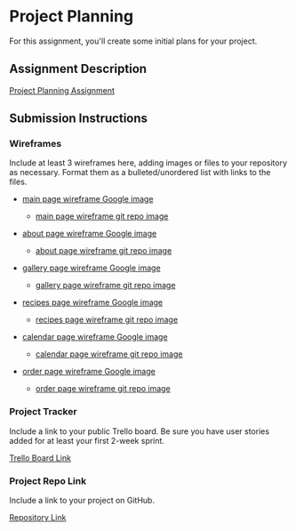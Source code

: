 # Project Planning
For this assignment, you'll create some initial plans for your project.

## Assignment Description
[Project Planning Assignment](https://education.launchcode.org/liftoff/modules/assignments/project-planning)

## Submission Instructions

### Wireframes

Include at least 3 wireframes here, adding images or files to your repository as necessary. Format them as a bulleted/unordered list with links to the files.

* [main page wireframe Google image](https://photos.app.goo.gl/pbpgkSz3WF9iAYzr7)
  * [main page wireframe git repo image](https://github.com/plibbert/MomsWebsite/blob/master/Main_Page.jpg)

* [about page wireframe Google image](https://photos.app.goo.gl/NSCLUeLie5yc1M6t7)
  * [about page wireframe git repo image](https://github.com/plibbert/MomsWebsite/blob/master/About_Page.jpg)

* [gallery page wireframe Google image](https://photos.app.goo.gl/b1bpDtGab1UxCWZS9)
  * [gallery page wireframe git repo image](https://github.com/plibbert/MomsWebsite/blob/master/Gallery_Page.jpg)

* [recipes page wireframe Google image](https://photos.app.goo.gl/eGoxuahePJRjWdy66)
  * [recipes page wireframe git repo image](https://github.com/plibbert/MomsWebsite/blob/master/Recipe_Page.jpg)

* [calendar page wireframe Google image](https://photos.app.goo.gl/Ar821vYJpu9g8jNt5)
  * [calendar page wireframe git repo image](https://github.com/plibbert/MomsWebsite/blob/master/Calendar_Page.jpg)

* [order page wireframe Google image](https://photos.app.goo.gl/WojrrQiw9xgZfUgP8)
  * [order page wireframe git repo image](https://github.com/plibbert/MomsWebsite/blob/master/Order_Page.jpg)

### Project Tracker

Include a link to your public Trello board. Be sure you have user stories added for at least your first 2-week sprint.

[Trello Board Link](https://trello.com/b/pPLlQg46/moms-website)

### Project Repo Link

Include a link to your project on GitHub.

[Repository Link](https://github.com/plibbert/MomsWebsite)
